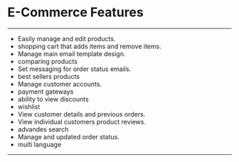 # E-Commerce Features

------------------------------------------

- Easily manage and edit products.
- shopping cart that adds items and remove items.
- Manage main email template design.
- comparing products
- Set messaging for order status emails.
- best sellers products
- Manage customer accounts.
- payment gateways 
- ability to view discounts
- wishlist
- View customer details and previous orders.
- View individual customers product reviews.
- advandes search
- Manage and updated order status.
- multi language
----------------------------------